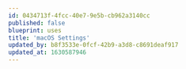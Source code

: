 ```yaml
---
id: 0434713f-4fcc-40e7-9e5b-cb962a3140cc
published: false
blueprint: uses
title: 'macOS Settings'
updated_by: b8f3533e-0fcf-42b9-a3d8-c8691deaf917
updated_at: 1630587946
---
```

